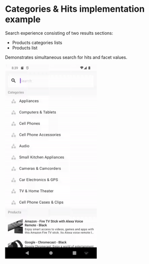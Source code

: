 # Categories & Hits implementation example

Search experience consisting of two results sections:
- Products categories lists
- Products list

Demonstrates simultaneous search for hits and facet values.

<img src="./demo.gif" width="300"/>
